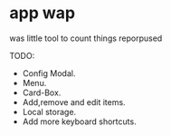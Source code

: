 # app wap

was little tool to count things reporpused

TODO: 
- Config Modal.
- Menu.
- Card-Box.
- Add,remove and edit items.
- Local storage.
- Add more keyboard shortcuts.
